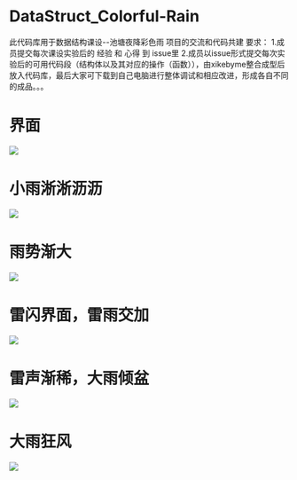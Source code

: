 # DataStruct_Colorful-Rain
此代码库用于数据结构课设--池塘夜降彩色雨 项目的交流和代码共建
要求：
  1.成员提交每次课设实验后的  经验 和 心得   到  issue里
  2.成员以issue形式提交每次实验后的可用代码段（结构体以及其对应的操作（函数）），由xikebyme整合成型后放入代码库，最后大家可下载到自己电脑进行整体调试和相应改进，形成各自不同的成品。。。
# 界面
![](https://img-blog.csdnimg.cn/20200102201946240.png)
# 小雨淅淅沥沥
![](https://img-blog.csdnimg.cn/20200102202220667.png)
# 雨势渐大
![](https://img-blog.csdnimg.cn/20200102202355421.png)
# 雷闪界面，雷雨交加
![](https://img-blog.csdnimg.cn/20200102202524720.png)
# 雷声渐稀，大雨倾盆
![](https://img-blog.csdnimg.cn/20200102202625258.png)
# 大雨狂风
![](https://img-blog.csdnimg.cn/20200102202809705.png)


